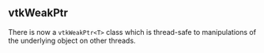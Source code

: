 ## vtkWeakPtr

There is now a `vtkWeakPtr<T>` class which is thread-safe to manipulations of
the underlying object on other threads.
